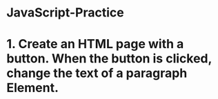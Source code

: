# JavaScript-Practice

#  1. Create an HTML page with a button. When the button is clicked, change the text of a paragraph Element. 

